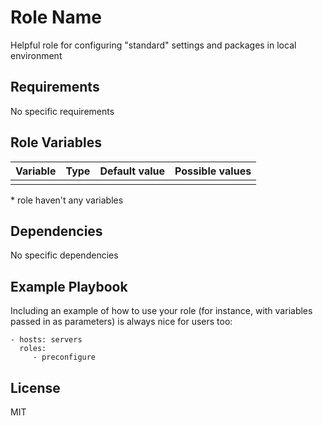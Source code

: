 Role Name
=========

Helpful role for configuring "standard" settings and packages in local environment

Requirements
------------

No specific requirements

Role Variables
--------------

| Variable | Type | Default value | Possible values |
|----------|------|---------------|-----------------|
|          |      |               |                 |

\* role haven't any variables

Dependencies
------------

No specific dependencies

Example Playbook
----------------

Including an example of how to use your role (for instance, with variables passed in as parameters) is always nice for users too:

    - hosts: servers
      roles:
         - preconfigure

License
-------

MIT
